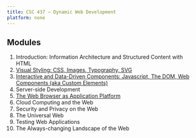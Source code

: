 ```yaml
---
title: CSC 437 — Dynamic Web Development
platform: none
---
```


## Modules

1. Introduction: Information Architecture and Structured Content with HTML
2. [Visual Styling: CSS, Images, Typography, SVG ](./2-Visual/)
3. [Interactive and Data-Driven Components: Javascript, The DOM, Web Components (aka Custom Elements)](./3-Components)
4. Server-side Development
5. [The Web Browser as Application Platform](./5-App/)
6. Cloud Computing and the Web
7. Security and Privacy on the Web
8. The Universal Web
9. Testing Web Applications
10. The Always-changing Landscape of the Web
